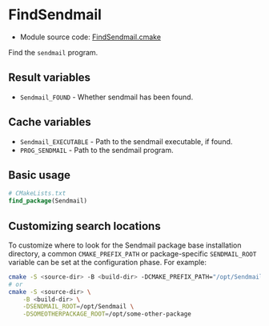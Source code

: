 <!-- This is auto-generated file. -->
# FindSendmail

* Module source code: [FindSendmail.cmake](https://github.com/petk/php-build-system/blob/master/cmake/cmake/modules/FindSendmail.cmake)

Find the `sendmail` program.

## Result variables

* `Sendmail_FOUND` - Whether sendmail has been found.

## Cache variables

* `Sendmail_EXECUTABLE` - Path to the sendmail executable, if found.
* `PROG_SENDMAIL` - Path to the sendmail program.

## Basic usage

```cmake
# CMakeLists.txt
find_package(Sendmail)
```

## Customizing search locations

To customize where to look for the Sendmail package base
installation directory, a common `CMAKE_PREFIX_PATH` or
package-specific `SENDMAIL_ROOT` variable can be set at
the configuration phase. For example:

```sh
cmake -S <source-dir> -B <build-dir> -DCMAKE_PREFIX_PATH="/opt/Sendmail;/opt/some-other-package"
# or
cmake -S <source-dir> \
    -B <build-dir> \
    -DSENDMAIL_ROOT=/opt/Sendmail \
    -DSOMEOTHERPACKAGE_ROOT=/opt/some-other-package
```

